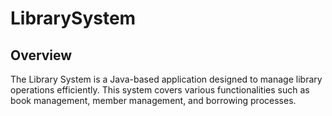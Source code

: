 # LibrarySystem

## Overview
The Library System is a Java-based application designed to manage library operations efficiently. This system covers various functionalities such as book management, member management, and borrowing processes.
